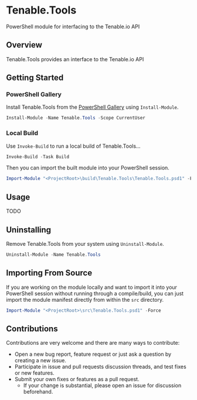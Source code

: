 # Tenable.Tools

PowerShell module for interfacing to the Tenable.io API

## Overview

Tenable.Tools provides an interface to the Tenable.io API
## Getting Started

### PowerShell Gallery

Install Tenable.Tools from the [PowerShell Gallery](https://www.powershellgallery.com/) using `Install-Module`.

```powershell
Install-Module -Name Tenable.Tools -Scope CurrentUser
```

### Local Build

Use `Invoke-Build` to run a local build of Tenable.Tools...

```powershell
Invoke-Build -Task Build
```

Then you can import the built module into your PowerShell session.

```powershell
Import-Module "<ProjectRoot>\build\Tenable.Tools\Tenable.Tools.psd1" -Force
```

## Usage

TODO

## Uninstalling

Remove Tenable.Tools from your system using `Uninstall-Module`.

```powershell
Uninstall-Module -Name Tenable.Tools
```

## Importing From Source

If you are working on the module locally and want to import it into your PowerShell session without running through a compile/build, you can just import the module manifest directly from within the ```src``` directory.

```powershell
Import-Module "<ProjectRoot>\src\Tenable.Tools.psd1" -Force
```

## Contributions

Contributions are very welcome and there are many ways to contribute:

- Open a new bug report, feature request or just ask a question by creating a new issue.
- Participate in issue and pull requests discussion threads, and test fixes or new features.
- Submit your own fixes or features as a pull request.
  - If your change is substantial, please open an issue for discussion beforehand.

